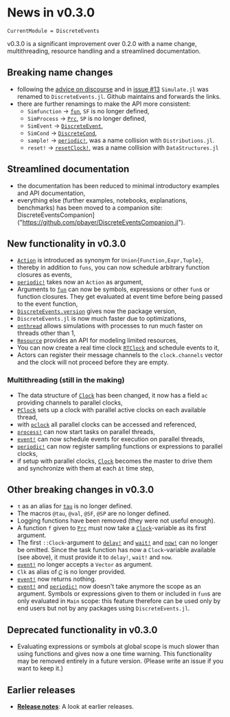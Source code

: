 # News in v0.3.0

```@meta
CurrentModule = DiscreteEvents
```

v0.3.0 is a significant improvement over 0.2.0 with a name change,
multithreading, resource handling and a streamlined documentation.

## Breaking name changes

- following the [advice on discourse](https://discourse.julialang.org/t/simulate-v0-2-0-a-julia-package-for-discrete-event-simulation/31822) and in
  [issue #13](https://github.com/pbayer/DiscreteEvents.jl/issues/13) `Simulate.jl` was renamed to `DiscreteEvents.jl`. Github maintains and forwards the links.
- there are further renamings to make the API more consistent:
  - `Simfunction` → [`fun`](@ref), `SF` is no longer defined,
  - `SimProcess` → [`Prc`](@ref), `SP` is no longer defined,
  - `SimEvent` → [`DiscreteEvent`](@ref),
  - `SimCond` → [`DiscreteCond`](@ref),
  - `sample!` → [`periodic!`](@ref), was a name collision with `Distributions.jl`.
  - `reset!` → [`resetClock!`](@ref), was a name collision with `DataStructures.jl`

## Streamlined documentation

- the documentation has been reduced to minimal introductory examples and API documentation,
- everything else (further examples, notebooks, explanations, benchmarks) has been moved to a companion site: DiscreteEventsCompanion]("https://github.com/pbayer/DiscreteEventsCompanion.jl").

## New functionality in v0.3.0

- [`Action`](@ref) is introduced as synonym for `Union{Function,Expr,Tuple}`,
- thereby in addition to `funs`, you can now schedule arbitrary function closures as events,  
- [`periodic!`](@ref) takes now an `Action` as argument,
- Arguments to [`fun`](@ref) can now be symbols, expressions or other `fun`s or function closures. They get evaluated at event time before being passed to the event function,
- [`DiscreteEvents.version`](@ref) gives now the package version,
- `DiscreteEvents.jl` is now much faster due to optimizations,
- [`onthread`](@ref) allows simulations with processes to run much faster on threads other than 1,
- [`Resource`](@ref) provides an API for modeling limited resources,
- You can now create a real time clock [`RTClock`](@ref) and schedule events to it,
- Actors can register their message channels to the `clock.channels` vector and the clock will not proceed before they are empty.

### Multithreading (still in the making)

- The data structure of [`Clock`](@ref) has been changed, it now has a field `ac` providing channels to parallel clocks,  
- [`PClock`](@ref) sets up a clock with parallel active clocks on each available thread,
- with [`pclock`](@ref) all parallel clocks can be accessed and referenced,
- [`process!`](@ref) can now start tasks on parallel threads,
- [`event!`](@ref) can now schedule events for execution on parallel threads,
- [`periodic!`](@ref) can now register sampling functions or expressions to parallel clocks,
- if setup with parallel clocks, [`Clock`](@ref) becomes the master to drive them and synchronize with them at each `Δt` time step,

## Other breaking changes in v0.3.0

- `τ` as an alias for [`tau`](@ref) is no longer defined.
- The macros `@tau`, `@val`, `@SF`, `@SP` are no longer defined.
- Logging functions have been removed (they were not useful enough).
- A function `f` given to [`Prc`](@ref) must now take a
  [`Clock`](@ref)-variable as its first argument.
- The first `::Clock`-argument to [`delay!`](@ref) and [`wait!`](@ref) and [`now!`](@ref) can no  longer be omitted. Since the task function has now a `Clock`-variable available (see above), it must provide it to `delay!`, `wait!` and `now`.
- [`event!`](@ref) no longer accepts a `Vector` as argument.
- `Clk` as alias of [`𝐶`](@ref) is no longer provided.
- [`event!`](@ref) now returns nothing.
- [`event!`](@ref) and [`periodic!`](@ref) now doesn't take anymore the scope as an argument. Symbols or expressions given to them or included in `fun`s are only evaluated in `Main` scope: this feature therefore can be used only by end users but not by any packages using `DiscreteEvents.jl`.

## Deprecated functionality in v0.3.0

- Evaluating expressions or symbols at global scope is much slower than using functions and gives now a one time warning. This functionality may be removed entirely in a future version. (Please write an issue if you want to keep it.)

## Earlier releases

- [**Release notes**](history.md): A look at earlier releases.
